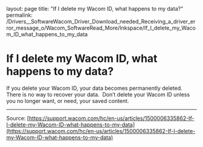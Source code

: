 layout: page
title: "If I delete my Wacom ID, what happens to my data?"
permalink: /Drivers__SoftwareWacom_Driver_Download_needed_Receiving_a_driver_error_message_o/Wacom_SoftwareRead_More/Inkspace/If_I_delete_my_Wacom_ID_what_happens_to_my_data

# If I delete my Wacom ID, what happens to my data?

If you delete your Wacom ID, your data becomes permanently deleted. There is no way to recover your data.  Don’t delete your Wacom ID unless you no longer want, or need, your saved content.

---
Source: [https://support.wacom.com/hc/en-us/articles/1500006335862-If-I-delete-my-Wacom-ID-what-happens-to-my-data](https://support.wacom.com/hc/en-us/articles/1500006335862-If-I-delete-my-Wacom-ID-what-happens-to-my-data)
